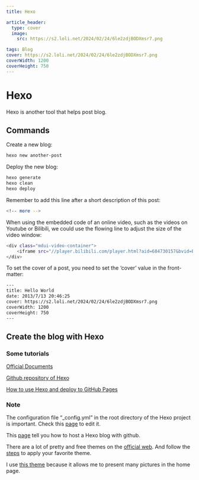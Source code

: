 ```yaml
---
title: Hexo

article_header:
  type: cover
  image:
    src: https://s2.loli.net/2024/02/24/6le2zdjBODXmsr7.png

tags: Blog
cover: https://s2.loli.net/2024/02/24/6le2zdjBODXmsr7.png
coverWidth: 1200
coverHeight: 750
---
```



# Hexo

Hexo is another tool that helps post blog.

## Commands

Create a new blog:

```bash
hexo new another-post
```

Deploy the new blog:

```bash
hexo generate
hexo clean
hexo deploy
```

Remember to add this line after a short description of this post:

```bash
<!-- more -->
```

When using the embedded code of an online video, such as the videos on Youtube or Bilibili, we could use the flowing line to adjust the size of the video window:

```bash
<div class="mdui-video-container">
    <iframe src="//player.bilibili.com/player.html?aid=684730157&bvid=BV1BU4y197dp&cid=738874866&page=1" scrolling="no" border="0" frameborder="no" framespacing="0" allowfullscreen="true"> </iframe> // the embedded code
</div>
```

To set the cover of a post, you need to set the ‘cover’ value in the front-matter:

```bash
---
title: Hello World
date: 2013/7/13 20:46:25
cover: https://s2.loli.net/2024/02/24/6le2zdjBODXmsr7.png
coverWidth: 1200
coverHeight: 750
---
```

## Create the blog with Hexo

### Some tutorials

[Official Documents](https://hexo.io/docs/)

[Github repository of Hexo](https://github.com/hexojs/hexo)

[How to use Hexo and deploy to GitHub Pages](https://gist.github.com/btfak/18938572f5df000ebe06fbd1872e4e39)

### Note 

The configuration file “_config.yml” in the root directory of the Hexo project is important. Check this [page](https://hexo.io/docs/configuration) to edit it.

This [page](https://hexo.io/docs/github-pages) tell you how to host a Hexo blog with github.

There are a lot of pretty and free themes on the [official web](https://hexo.io/themes/). And follow the [steps](https://hexo.io/docs/themes) to apply your favorite theme.

I use [this theme](https://github.com/theme-nexmoe/hexo-theme-nexmoe) because it allows me to present many pictures in the home page.
